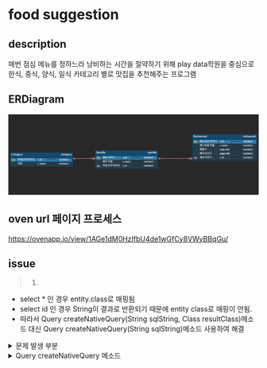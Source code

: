 # food suggestion
## description
매번 점심 메뉴를 정하느라 낭비하는 시간을 절약하기 위해 play data학원을 중심으로 한식, 중식, 양식, 일식 카테고리 별로 맛집을 추천해주는 프로그램

## ERDiagram
![food_erg](./image/food_erd.PNG)

## oven url 페이지 프로세스
https://ovenapp.io/view/1AGe1dM0HzIfbU4de1wGfCy8VWyBBqGu/

## issue
> 1. 
- select * 인 경우 entity.class로 매핑됨
- select id 인 경우 String이 결과로 반환되기 때문에 entity class로 매핑이 안됨.
- 따라서 Query createNativeQuery(String sqlString, Class resultClass)메소드 대신 Query createNativeQuery(String sqlString)메소드 사용하여 해결
<details>
<summary>문제 발생 부분</summary>
<div markdown="1">

```java
@Slf4j
public class CategoryDAO {
	//cname으로 cid 찾아오기
	public static String getCid(String cname) throws Exception {
		EntityManager em = PublicCommon.getEntityManger();
		String cid = null;

		try {
			 cid = String.valueOf(em.createNativeQuery("select c_id from category where c_name=?",CategoryEntity.class)
					.setParameter(1, cname).getSingleResult());
				if (cid == null) {
				log.info("select category id 실패");
				throw new NotExistException("select category id 실패");
			}
		} catch (Exception e) {
			log.warn("getCid : 오류발생");
			e.printStackTrace();
			throw e;
		} finally {
			em.close();
		}
		return cid;
	}
}
```
</div>
</details>

<details>
<summary>Query createNativeQuery 메소드</summary>
<div markdown="1">

```java
    /**
     * Create an instance of <code>Query</code> for executing
     * a native SQL query.
     * @param sqlString a native SQL query string
     * @param resultClass the class of the resulting instance(s)
     * @return the new query instance
     */
    public Query createNativeQuery(String sqlString, Class resultClass);

    /**
     * Create an instance of <code>Query</code> for executing
     * a native SQL statement, e.g., for update or delete.
     * If the query is not an update or delete query, query
     * execution will result in each row of the SQL result
     * being returned as a result of type Object[] (or a result
     * of type Object if there is only one column in the select
     * list.)  Column values are returned in the order of their
     * appearance in the select list and default JDBC type
     * mappings are applied.
     * @param sqlString a native SQL query string
     * @return the new query instance
     */
    public Query createNativeQuery(String sqlString);
```
</div>
</details>